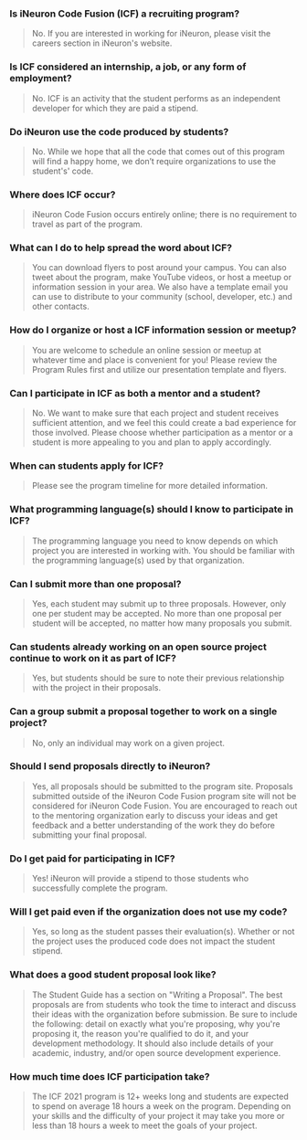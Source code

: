 ### Is iNeuron Code Fusion (ICF) a recruiting program?
> No. If you are interested in working for iNeuron, please visit the careers section in iNeuron's website.

### Is ICF considered an internship, a job, or any form of employment?
> No. ICF is an activity that the student performs as an independent developer for which they are paid a stipend.

### Do iNeuron use the code produced by students?
> No. While we hope that all the code that comes out of this program will find a happy home, we don’t require organizations to use the student's' code.

### Where does ICF occur?
> iNeuron Code Fusion occurs entirely online; there is no requirement to travel as part of the program.

### What can I do to help spread the word about ICF?
> You can download flyers to post around your campus. You can also tweet about the program, make YouTube videos, or host a meetup or information session in your area. We also have a template email you can use to distribute to your community (school, developer, etc.) and other contacts.

### How do I organize or host a ICF information session or meetup?
> You are welcome to schedule an online session or meetup at whatever time and place is convenient for you! Please review the Program Rules first and utilize our presentation template and flyers.

### Can I participate in ICF as both a mentor and a student?
> No. We want to make sure that each project and student receives sufficient attention, and we feel this could create a bad experience for those involved. Please choose whether participation as a mentor or a student is more appealing to you and plan to apply accordingly.

### When can students apply for ICF?
> Please see the program timeline for more detailed information.

### What programming language(s) should I know to participate in ICF?
> The programming language you need to know depends on which project you are interested in working with. You should be familiar with the programming language(s) used by that organization.

### Can I submit more than one proposal?
> Yes, each student may submit up to three proposals. However, only one per student may be accepted. No more than one proposal per student will be accepted, no matter how many proposals you submit.

### Can students already working on an open source project continue to work on it as part of ICF?
> Yes, but students should be sure to note their previous relationship with the project in their proposals.

### Can a group submit a proposal together to work on a single project?
> No, only an individual may work on a given project.

### Should I send proposals directly to iNeuron?
> Yes, all proposals should be submitted to the program site. Proposals submitted outside of the iNeuron Code Fusion program site will not be considered for iNeuron Code Fusion. You are encouraged to reach out to the mentoring organization early to discuss your ideas and get feedback and a better understanding of the work they do before submitting your final proposal.

### Do I get paid for participating in ICF?
> Yes! iNeuron will provide a stipend to those students who successfully complete the program.

### Will I get paid even if the organization does not use my code?
> Yes, so long as the student passes their evaluation(s). Whether or not the project uses the produced code does not impact the student stipend.

### What does a good student proposal look like?
> The Student Guide has a section on "Writing a Proposal".
The best proposals are from students who took the time to interact and discuss their ideas with the organization before submission. Be sure to include the following: detail on exactly what you're proposing, why you're proposing it, the reason you're qualified to do it, and your development methodology. It should also include details of your academic, industry, and/or open source development experience.

### How much time does ICF participation take?
> The ICF 2021 program is 12+ weeks long and students are expected to spend on average 18 hours a week on the program. Depending on your skills and the difficulty of your project it may take you more or less than 18 hours a week to meet the goals of your project.
